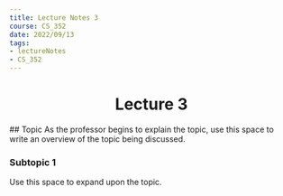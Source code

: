 ```yaml
---
title: Lecture Notes 3
course: CS_352
date: 2022/09/13
tags: 
- lectureNotes
- CS_352
---
```


<center><h1>Lecture 3</h1></center>
## Topic
As the professor begins to explain the topic, use this space to write an overview of the topic being discussed.

### Subtopic 1
Use this space to expand upon the topic.


